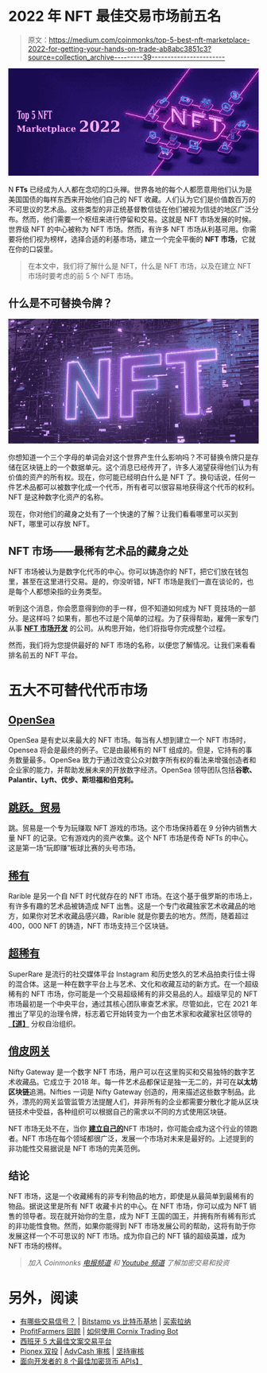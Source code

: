 # 2022 年 NFT 最佳交易市场前五名

> 原文：<https://medium.com/coinmonks/top-5-best-nft-marketplace-2022-for-getting-your-hands-on-trade-ab8abc3851c3?source=collection_archive---------39----------------------->

![](img/ba2d19ccb0cf59040d29a36b18b2cebb.png)

N **FTs** 已经成为人人都在念叨的口头禅。世界各地的每个人都愿意用他们认为是美国国债的每样东西来开始他们自己的 NFT 收藏。人们认为它们是价值数百万的不可思议的艺术品。这些类型的非正统基督教信徒在他们被视为信徒的地区广泛分布。然而，他们需要一个枢纽来进行停留和交易。这就是 NFT 市场发展的时候。世界级 NFT 的中心被称为 NFT 市场。然而，有许多 NFT 市场从利基可用。你需要将他们视为榜样，选择合适的利基市场，建立一个完全平衡的 **NFT 市场**，它就在你的口袋里。

> 在本文中，我们将了解什么是 NFT，什么是 NFT 市场，以及在建立 NFT 市场时要考虑的前 5 个 NFT 市场。

## **什么是不可替换令牌？**

![](img/b527da55e23e5837efecf3f765a9dd46.png)

你想知道一个三个字母的单词会对这个世界产生什么影响吗？不可替换令牌只是存储在区块链上的一个数据单元。这个消息已经传开了，许多人渴望获得他们认为有价值的资产的所有权。现在，你可能已经明白什么是 NFT 了。换句话说，任何一件艺术品都可以被数字化成一个代币，所有者可以很容易地获得这个代币的权利。NFT 是这种数字化资产的名称。

现在，你对他们的藏身之处有了一个快速的了解？让我们看看哪里可以买到 NFT，哪里可以存放 NFT。

## **NFT 市场——最稀有艺术品的藏身之处**

NFT 市场被认为是数字化代币的中心。你可以铸造你的 NFT，把它们放在钱包里，甚至在这里进行交易。是的，你没听错，NFT 市场是我们一直在谈论的，也是每个人都想染指的业务类型。

听到这个消息，你会愿意得到你的手一样，但不知道如何成为 NFT 竞技场的一部分。是这样吗？如果有，那也不过是个简单的过程。为了获得帮助，雇佣一家专门从事 [**NFT 市场开发**](https://bit.ly/3HluwyO) 的公司。从构思开始，他们将指导你完成整个过程。

然而，我们将为您提供最好的 NFT 市场的名称，以便您了解情况。让我们来看看排名前五的 NFT 平台。

# **五大不可替代代币市场**

## [**OpenSea**](https://opensea.io/)

OpenSea 是有史以来最大的 NFT 市场。每当有人想到建立一个 NFT 市场时，Opensea 将会是最终的例子。它是由最稀有的 NFT 组成的。但是，它持有的事务数量最多。OpenSea 致力于通过改变公众对数字所有权的看法来增强创造者和企业家的能力，并帮助发展未来的开放数字经济。OpenSea 领导团队包括**谷歌、Palantir、Lyft、优步、斯坦福和伯克利。**

## [**跳跃。贸易**](https://bit.ly/3MEh0XQ)

跳。贸易是一个专为玩赚取 NFT 游戏的市场。这个市场保持着在 9 分钟内销售大量 NFT 的记录。它有游戏内的资产收集。这个 NFT 市场是传奇 NFTs 的中心。这是第一场“玩即赚”板球比赛的头号市场。

## [**稀有**](https://rarible.com/)

Rarible 是另一个自 NFT 时代就存在的 NFT 市场。在这个基于俄罗斯的市场上，有许多有趣的艺术品被铸造成 NFT 出售。这是一个专门收藏独家艺术收藏品的地方，如果你对艺术收藏品感兴趣，Rarible 就是你要去的地方。然而，随着超过 400，000 NFT 的铸造，NFT 市场支持三个区块链。

## [**超稀有**](https://superrare.com/)

SuperRare 是流行的社交媒体平台 Instagram 和历史悠久的艺术品拍卖行佳士得的混合体。这是一种在数字平台上与艺术、文化和收藏互动的新方式。在一个超级稀有的 NFT 市场，你可能是一个交易超级稀有的非交易品的人。超级罕见的 NFT 市场最初是一个中央平台，通过其核心团队审查艺术家。尽管如此，它在 2021 年推出了罕见的治理令牌，标志着它开始转变为一个由艺术家和收藏家社区领导的 [**【道】**](https://bit.ly/3myIuDU) 分权自治组织。

## [**俏皮网关**](https://niftygateway.com/)

Nifty Gateway 是一个数字 NFT 市场，用户可以在这里购买和交易独特的数字艺术收藏品。它成立于 2018 年。每一件艺术品都保证是独一无二的，并可在**以太坊区块链**追溯。Nifties 一词是 Nifty Gateway 创造的，用来描述这些数字制品。此外，漂亮的网关监管监管方法提醒人们，并非所有的企业都需要分散化才能从区块链技术中受益，各种组织可以根据自己的需求以不同的方式使用区块链。

NFT 市场无处不在，当你 [**建立自己的**](https://bit.ly/3MKSpkc)NFT 市场时，你可能会成为这个行业的领跑者。NFT 市场在每个领域都很广泛，发展一个市场对未来是最好的。上述提到的非功能性交易据说是 NFT 市场的完美范例。

## **结论**

NFT 市场，这是一个收藏稀有的非专利物品的地方，即使是从最简单到最稀有的物品。据说这里是所有 NFT 收藏卡片的中心。在 NFT 市场，你可以成为 NFT 销售的领导者。现在就开始你的生意，成为 NFT 王国的国王，并拥有所有稀有形式的非功能性食物。然而，如果你能得到 NFT 市场发展公司的帮助，这将有助于你发展这样一个不可思议的 NFT 市场。成为你自己的 NFT 镇的超级英雄，成为 NFT 市场的榜样。

> *加入 Coinmonks* [*电报频道*](https://t.me/coincodecap) *和* [*Youtube 频道*](https://www.youtube.com/c/coinmonks/videos) *了解加密交易和投资*

# 另外，阅读

*   [有哪些交易信号？](https://coincodecap.com/trading-signal) | [Bitstamp vs 比特币基地](https://coincodecap.com/bitstamp-coinbase) | [买索拉纳](https://coincodecap.com/buy-solana)
*   [ProfitFarmers 回顾](https://coincodecap.com/profitfarmers-review) | [如何使用 Cornix Trading Bot](https://coincodecap.com/cornix-trading-bot)
*   [西班牙 5 大最佳文案交易平台](https://coincodecap.com/copy-trading-spain)
*   [Pionex 双投](https://coincodecap.com/pionex-dual-investment) | [AdvCash 审核](https://coincodecap.com/advcash-review) | [坚持审核](https://coincodecap.com/uphold-review)
*   [面向开发者的 8 个最佳加密货币 APIs】](https://coincodecap.com/best-cryptocurrency-apis)